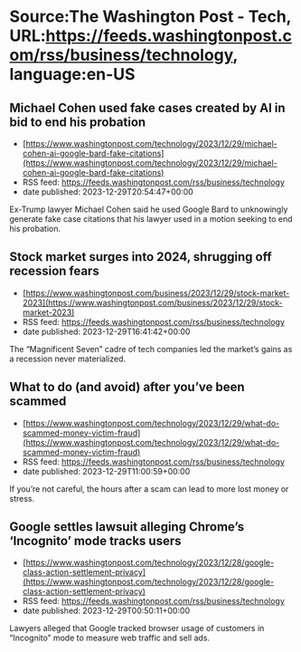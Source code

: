 # Source:The Washington Post - Tech, URL:https://feeds.washingtonpost.com/rss/business/technology, language:en-US

## Michael Cohen used fake cases created by AI in bid to end his probation
 - [https://www.washingtonpost.com/technology/2023/12/29/michael-cohen-ai-google-bard-fake-citations](https://www.washingtonpost.com/technology/2023/12/29/michael-cohen-ai-google-bard-fake-citations)
 - RSS feed: https://feeds.washingtonpost.com/rss/business/technology
 - date published: 2023-12-29T20:54:47+00:00

Ex-Trump lawyer Michael Cohen said he used Google Bard to unknowingly generate fake case citations that his lawyer used in a motion seeking to end his probation.

## Stock market surges into 2024, shrugging off recession fears
 - [https://www.washingtonpost.com/business/2023/12/29/stock-market-2023](https://www.washingtonpost.com/business/2023/12/29/stock-market-2023)
 - RSS feed: https://feeds.washingtonpost.com/rss/business/technology
 - date published: 2023-12-29T16:41:42+00:00

The “Magnificent Seven” cadre of tech companies led the market’s gains as a recession never materialized.

## What to do (and avoid) after you’ve been scammed
 - [https://www.washingtonpost.com/technology/2023/12/29/what-do-scammed-money-victim-fraud](https://www.washingtonpost.com/technology/2023/12/29/what-do-scammed-money-victim-fraud)
 - RSS feed: https://feeds.washingtonpost.com/rss/business/technology
 - date published: 2023-12-29T11:00:59+00:00

If you’re not careful, the hours after a scam can lead to more lost money or stress.

## Google settles lawsuit alleging Chrome’s ‘Incognito’ mode tracks users
 - [https://www.washingtonpost.com/technology/2023/12/28/google-class-action-settlement-privacy](https://www.washingtonpost.com/technology/2023/12/28/google-class-action-settlement-privacy)
 - RSS feed: https://feeds.washingtonpost.com/rss/business/technology
 - date published: 2023-12-29T00:50:11+00:00

Lawyers alleged that Google tracked browser usage of customers in “Incognito” mode to measure web traffic and sell ads.


